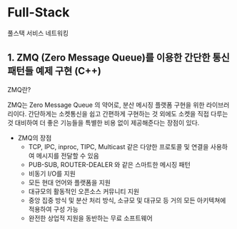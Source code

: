 # Full-Stack
풀스택 서비스 네트워킹

## 1. ZMQ (Zero Message Queue)를 이용한 간단한 통신 패턴들 예제 구현 (C++)


ZMQ란?

ZMQ는 Zero Message Queue 의 약어로, 분산 메시징 플랫폼 구현을 위한 라이브러리이다. 간단하게는 소켓통신을 쉽고 간편하게 구현하는 것 외에도 소켓을 직접 다루는 것 대비하여 더 좋은 기능들을 특별한 비용 없이 제공해준다는 장점이 있다. 

+ ZMQ의 장점 
  + TCP, IPC, inproc, TIPC, Multicast 같은 다양한 프로토콜 및 연결을 사용하여 메시지를 전달할 수 있음    
  + PUB-SUB, ROUTER-DEALER 와 같은 스마트한 메시징 패턴   
  + 비동기 I/O를 지원     
  + 모든 현대 언어와 플랫폼을 지원    
  + 대규모의 활동적인 오픈소스 커뮤니티 지원     
  + 중앙 집중 방식 및 분산 처리 방식, 소규모 및 대규모 등 거의 모든 아키텍쳐에 적용하여 구성 가능    
  + 완전한 상업적 지원을 동반하는 무료 소프트웨어     





